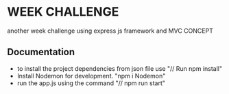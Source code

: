 
# WEEK CHALLENGE 
another week challenge using express js framework and MVC CONCEPT



## Documentation
* to install the project dependencies from json file use "// Run npm install"
* Install Nodemon for development. "npm i Nodemon"
* run the app.js using the command "// npm run start"